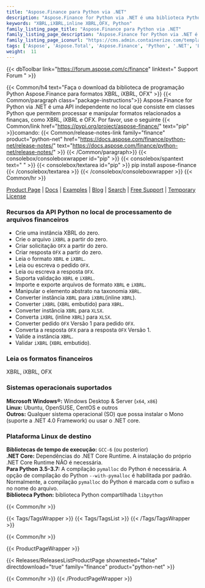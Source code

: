 ```yaml
---
title: "Aspose.Finance para Python via .NET"
description: "Aspose.Finance for Python via .NET é uma biblioteca Python para manipular formatos relacionados a finanças, incluindo XBRL, iXBRL e OFX. A API Finance Python permite ler, escrever, editar e validar formatos de arquivos financeiros."
keywords: "XBRL,iXBRL,inline XBRL,OFX, Python"
family_listing_page_title: "Aspose.Finance para Python via .NET"
family_listing_page_description: "Aspose.Finance for Python via .NET é uma biblioteca Python para manipular formatos relacionados a finanças, incluindo XBRL, iXBRL e OFX. A API Finance Python permite ler, escrever, editar e validar formatos de arquivos financeiros."
family_listing_page_iconurl: "https://cms.admin.containerize.com/templates/aspose/img/products/finance/aspose_finance-for-python-net.svg"
tags: ['Aspose', 'Aspose.Total', 'Aspose.Finance', 'Python', '.NET', 'Library', 'Programming', 'Finance', 'XBRL', 'iXBRL', 'OFX', 'inline', 'convert']
weight:  11
---
```


{{< dbToolbar link="https://forum.aspose.com/c/finance" linktext=" Support Forum " >}}

{{< Common/h4 text="Faça o download da biblioteca de programação Python Aspose.Finance para formatos XBRL, iXBRL, OFX"  >}}
{{< Common/paragraph class="package-instructions">}}
Aspose.Finance for Python via .NET é uma API independente no local que consiste em classes Python que permitem processar e manipular formatos relacionados a finanças, como XBRL, iXBRL e OFX.
Por favor, use o seguinte
{{< Common/link href="https://pypi.org/project/aspose-finance/" text="pip"  >}}comando:
{{< Common/release-notes-link family="finance" product="python-net" href="https://docs.aspose.com/finance/python-net/release-notes/" text="https://docs.aspose.com/finance/python-net/release-notes/"  >}}
{{< /Common/paragraph>}}
{{< consolebox/consoleboxwrapper id="pip" >}}
       {{< consolebox/spantext text=" " >}}
       {{< consolebox/textarea id="pip" >}} pip install aspose-finance {{< /consolebox/textarea >}}
{{< /consolebox/consoleboxwrapper >}}
{{< Common/hr >}}

[Product Page](https://products.aspose.com/finance/python-net) | [Docs](https://docs.aspose.com/finance/python-net/) | [Examples](https://github.com/aspose-finance/Aspose.finance-for-Python-via-.NET) | [Blog](https://blog.aspose.com/category/finance/) | [Search](https://search.aspose.com/) | [Free Support](https://forum.aspose.com/c/finance) | [Temporary License](https://purchase.aspose.com/temporary-license)

### Recursos da API Python no local de processamento de arquivos financeiros

- Crie uma instância XBRL do zero.
- Crie o arquivo `iXBRL` a partir do zero.
- Criar solicitação `OFX` a partir do zero.
- Criar resposta `OFX` a partir do zero.
- Leia o formato `XBRL` e `iXBRL`.
- Leia ou escreva o pedido `OFX`.
- Leia ou escreva a resposta `OFX`.
- Suporta validação `XBRL` e `iXBRL`.
- Importe e exporte arquivos de formato `XBRL` e `iXBRL`.
- Manipular o elemento abstrato na taxonomia `XBRL`.
- Converter instância `XBRL` para `iXBRL`(inline `XBRL`).
- Converter `iXBRL` (`XBRL` embutido) para `XBRL`.
- Converter instância `XBRL` para `XLSX`.
- Converta `iXBRL` (inline `XBRL`) para `XLSX`.
- Converter pedido `OFX` Versão 1 para pedido `OFX`.
- Converta a resposta `OFX` para a resposta `OFX` Versão 1.
- Valide a instância `XBRL`.
- Validar `iXBRL` (`XBRL` embutido).

### Leia os formatos financeiros

XBRL, iXBRL, OFX

### Sistemas operacionais suportados

**Microsoft Windows®:** Windows Desktop & Server (`x64`, `x86`)\
**Linux:** Ubuntu, OpenSUSE, CentOS e outros\
**Outros:** Qualquer sistema operacional (SO) que possa instalar o Mono (suporte a .NET 4.0 Framework) ou usar o .NET core.

### Plataforma Linux de destino

**Bibliotecas de tempo de execução:** `GCC-6` (ou posterior)\
**.NET Core:** Dependências do .NET Core Runtime. A instalação do próprio .NET Core Runtime NÃO é necessária.\
**Para Python 3.5-3.7:** A compilação `pymalloc` do Python é necessária. A opção de compilação do Python `--with-pymalloc` é habilitada por padrão. Normalmente, a compilação `pymalloc` do Python é marcada com o sufixo `m` no nome do arquivo.\
**Biblioteca Python:** biblioteca Python compartilhada `libpython`

{{< Common/hr >}}

{{< Tags/TagsWrapper >}}
 {{< Tags/TagsList >}}
{{< /Tags/TagsWrapper >}}

{{< Common/hr >}}

{{< ProductPageWrapper >}}
<!-- ReleasesListProductPage-->
   {{< Releases/ReleasesListProductPage shownested="false"  directdownload="true" family="finance" product="python-net" >}}
<!-- /ReleasesListProductPage-->
{{< Common/hr >}}
{{< /ProductPageWrapper >}}

